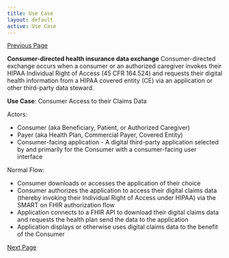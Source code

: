 ```yaml
---
title: Use Case
layout: default
active: Use Case
---
```


[Previous Page](Background.html)

**Consumer-directed health insurance data exchange**
Consumer-directed exchange occurs when a consumer or an authorized caregiver invokes their HIPAA Individual Right of Access (45 CFR  164.524) and requests their digital health information from a HIPAA covered entity (CE) via an application or other third-party data steward.

**Use Case**: Consumer Access to their Claims Data

Actors:
* Consumer (aka Beneficiary, Patient, or Authorized Caregiver)
* Payer (aka Health Plan, Commercial Payer, Covered Entity)
* Consumer-facing application - A digital third-party application selected by and primarily for the Consumer with a consumer-facing user interface

Normal Flow:
* Consumer downloads or accesses the application of their choice
* Consumer authorizes the application to access their digital claims data (thereby invoking their Individual Right of Access under HIPAA) via the SMART on FHIR authorization flow
* Application connects to a FHIR API to download their digital claims data and requests the health plan send the data to the application 
* Application displays or otherwise uses digital claims data to the benefit of the Consumer






[Next Page](CARIN_Blue_Button_Framework_Specification.html)